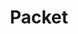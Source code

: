 ---
title: Packet
menu:
  product_pharmer_0.3.0:
    identifier: packet
    name: Packet
    parent: cloud
    weight: 45
menu_name: product_pharmer_0.3.0
---